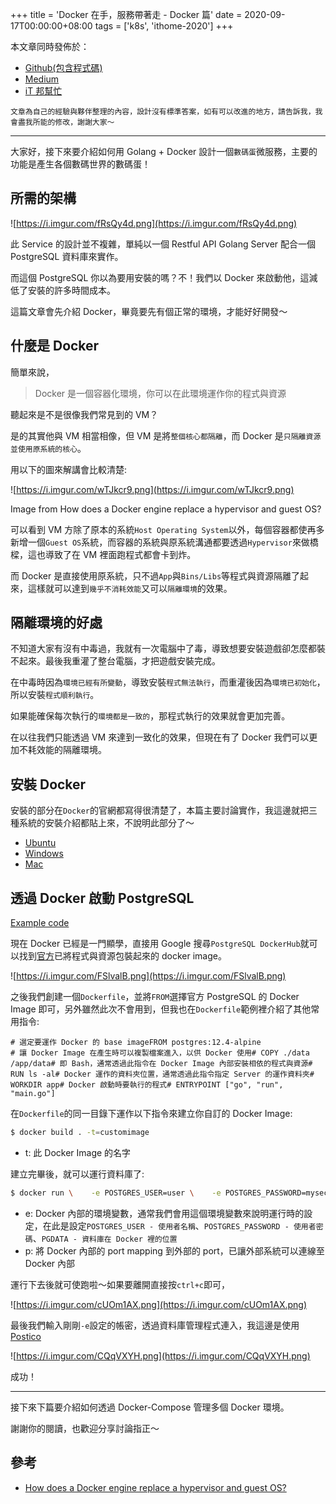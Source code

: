 +++
title = 'Docker 在手，服務帶著走 - Docker 篇'
date = 2020-09-17T00:00:00+08:00
tags = ['k8s', 'ithome-2020']
+++

本文章同時發佈於：

- [Github(包含程式碼)](https://github.com/superj80820/2020-ithelp-contest/blob/master/DAY03)
- [Medium](https://medium.com/%E9%AB%92%E6%A1%B6%E5%AD%90/day3-docker-%E5%9C%A8%E6%89%8B-%E6%9C%8D%E5%8B%99%E5%B8%B6%E8%91%97%E8%B5%B0-docker-%E7%AF%87-4df722084265)
- [iT
邦幫忙](https://ithelp.ithome.com.tw/articles/10237717)

```
文章為自己的經驗與夥伴整理的內容，設計沒有標準答案，如有可以改進的地方，請告訴我，我會盡我所能的修改，謝謝大家～
```

---

大家好，接下來要介紹如何用 Golang + Docker
設計一個`數碼蛋`微服務，主要的功能是產生各個數碼世界的數碼蛋！

## 所需的架構

![https://i.imgur.com/fRsQy4d.png](https://i.imgur.com/fRsQy4d.png)

此 Service 的設計並不複雜，單純以一個 Restful API Golang Server
配合一個 PostgreSQL 資料庫來實作。

而這個 PostgreSQL 你以為要用安裝的嗎？不！我們以 Docker
來啟動他，這減低了安裝的許多時間成本。

這篇文章會先介紹 Docker，畢竟要先有個正常的環境，才能好好開發～

## 什麼是 Docker

簡單來說，

> Docker 是一個容器化環境，你可以在此環境運作你的程式與資源
> 

聽起來是不是很像我們常見到的 VM？

是的其實他與 VM 相當相像，但 VM 是將`整個核心都隔離`，而
Docker 是`只隔離資源並使用原系統的核心`。

用以下的圖來解講會比較清楚:

![https://i.imgur.com/wTJkcr9.png](https://i.imgur.com/wTJkcr9.png)

Image from How does a Docker engine
replace a hypervisor and guest OS?

可以看到 VM
方除了原本的系統`Host Operating System`以外，每個容器都使再多新增一個`Guest OS`系統，而容器的系統與原系統溝通都要透過`Hypervisor`來做橋樑，這也導致了在
VM 裡面跑程式都會卡到炸。

而 Docker
是直接使用原系統，只不過`App`與`Bins/Libs`等程式與資源隔離了起來，這樣就可以達到`幾乎不消耗效能`又可以`隔離環境`的效果。

## 隔離環境的好處

不知道大家有沒有中毒過，我就有一次電腦中了毒，導致想要安裝遊戲卻怎麼都裝不起來。最後我重灌了整台電腦，才把遊戲安裝完成。

在中毒時因為`環境已經有所變動`，導致安裝`程式無法執行`，而重灌後因為`環境已初始化`，所以安裝`程式順利執行`。

如果能確保每次執行的`環境都是一致的`，那程式執行的效果就會更加完善。

在以往我們只能透過 VM 來達到一致化的效果，但現在有了 Docker
我們可以更加不耗效能的隔離環境。

## 安裝 Docker

安裝的部分在`Docker`的官網都寫得很清楚了，本篇主要討論實作，我這邊就把三種系統的安裝介紹都貼上來，不說明此部分了～

- [Ubuntu](https://docs.docker.com/engine/install/ubuntu/)
- [Windows](https://docs.docker.com/docker-for-windows/install/)
- [Mac](https://docs.docker.com/docker-for-mac/install/)

## 透過 Docker 啟動 PostgreSQL

[Example
code](https://github.com/superj80820/2020-ithelp-contest/blob/master/DAY03)

現在 Docker 已經是一門顯學，直接用 Google
搜尋`PostgreSQL DockerHub`就可以找到[官方](https://hub.docker.com/_/postgres)已將程式與資源包裝起來的
docker image。

![https://i.imgur.com/FSlvalB.png](https://i.imgur.com/FSlvalB.png)

之後我們創建一個`Dockerfile`，並將`FROM`選擇官方
PostgreSQL 的 Docker Image
即可，另外雖然此次不會用到，但我也在`Dockerfile`範例裡介紹了其他常用指令:

```
# 選定要運作 Docker 的 base imageFROM postgres:12.4-alpine
# 讓 Docker Image 在產生時可以複製檔案進入，以供 Docker 使用# COPY ./data /app/data# 即 Bash，通常透過此指令在 Docker Image 內部安裝相依的程式與資源# RUN ls -al# Docker 運作的資料夾位置，通常透過此指令指定 Server 的運作資料夾# WORKDIR app# Docker 啟動時要執行的程式# ENTRYPOINT ["go", "run", "main.go"]
```

在`Dockerfile`的同一目錄下運作以下指令來建立你自訂的
Docker Image:

```bash
$ docker build . -t=customimage
```

- t: 此 Docker Image 的名字

建立完畢後，就可以運行資料庫了:

```bash
$ docker run \    -e POSTGRES_USER=user \    -e POSTGRES_PASSWORD=mysecretpassword \    -e PGDATA=/var/lib/postgresql/data/pgdata \    -p 5432:5432 \    customimage
```

- e: Docker
內部的環境變數，通常我們會用這個環境變數來說明運行時的設定，在此是設定`POSTGRES_USER - 使用者名稱`、`POSTGRES_PASSWORD - 使用者密碼`、`PGDATA - 資料庫在 Docker 裡的位置`
- p: 將 Docker 內部的 port mapping 到外部的
port，已讓外部系統可以連線至 Docker 內部

運行下去後就可使跑啦～如果要離開直接按`ctrl+c`即可，

![https://i.imgur.com/cUOm1AX.png](https://i.imgur.com/cUOm1AX.png)

最後我們輸入剛剛`-e`設定的帳密，透過資料庫管理程式連入，我這邊是使用[Postico](https://eggerapps.at/postico/)

![https://i.imgur.com/CQqVXYH.png](https://i.imgur.com/CQqVXYH.png)

成功！

---

接下來下篇要介紹如何透過 Docker-Compose 管理多個 Docker 環境。

謝謝你的閱讀，也歡迎分享討論指正～

## 參考

- [How
does a Docker engine replace a hypervisor and guest OS?](https://stackoverflow.com/questions/43929345/how-does-a-docker-engine-replace-a-hypervisor-and-guest-os)